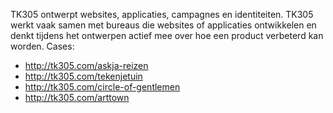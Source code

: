 TK305 ontwerpt websites, applicaties, campagnes en identiteiten. TK305 werkt vaak samen met bureaus die websites of applicaties ontwikkelen en denkt tijdens het ontwerpen actief mee over hoe een product verbeterd kan worden.
Cases:
+  http://tk305.com/askja-reizen
+  http://tk305.com/tekenjetuin
+  http://tk305.com/circle-of-gentlemen
+  http://tk305.com/arttown
